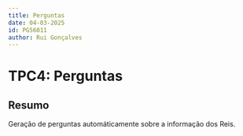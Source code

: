 ```yaml
---
title: Perguntas
date: 04-03-2025
id: PG56011
author: Rui Gonçalves
---
```


# TPC4: Perguntas

## Resumo

Geração de perguntas automáticamente sobre a informação dos Reis.
